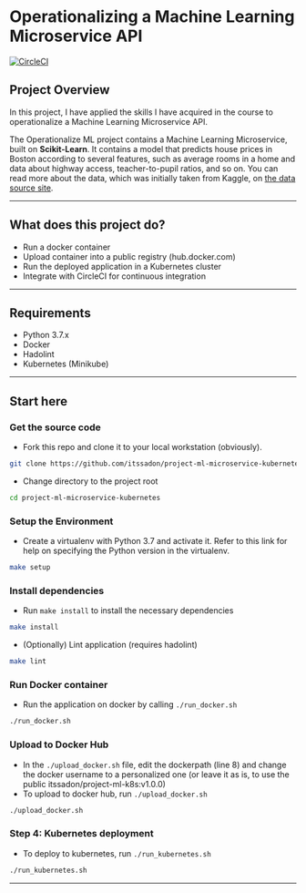 
# Operationalizing a Machine Learning Microservice API
[![CircleCI](https://dl.circleci.com/status-badge/img/gh/itssadon/project-ml-microservice-kubernetes/tree/main.svg?style=svg)](https://dl.circleci.com/status-badge/redirect/gh/itssadon/project-ml-microservice-kubernetes/tree/main)

## Project Overview

In this project, I have applied the skills I have acquired in the course to operationalize a Machine Learning Microservice API. 

The Operationalize ML project contains a Machine Learning Microservice, built on **Scikit-Learn**. It contains a model that predicts house prices in Boston according to several features, such as average rooms in a home and data about highway access, teacher-to-pupil ratios, and so on. You can read more about the data, which was initially taken from Kaggle, on [the data source site](https://www.kaggle.com/c/boston-housing). 

---

## What does this project do?

- Run a docker container
- Upload container into a public registry (hub.docker.com)
- Run the deployed application in a Kubernetes cluster
- Integrate with CircleCI for continuous integration
  
---

## Requirements

- Python 3.7.x
- Docker
- Hadolint
- Kubernetes (Minikube)

---

## Start here

### Get the source code

* Fork this repo and clone it to your local workstation (obviously).
```bash
git clone https://github.com/itssadon/project-ml-microservice-kubernetes.git
```

* Change directory to the project root
```bash
cd project-ml-microservice-kubernetes
```

### Setup the Environment

* Create a virtualenv with Python 3.7 and activate it. Refer to this link for help on specifying the Python version in the virtualenv. 
```bash
make setup
```

### Install dependencies

* Run `make install` to install the necessary dependencies
```bash
make install
```

* (Optionally) Lint application (requires hadolint)
```bash
make lint
```

### Run Docker container
- Run the application on docker by calling `./run_docker.sh`
```bash
./run_docker.sh
```

### Upload to Docker Hub
- In the `./upload_docker.sh` file, edit the dockerpath (line 8) and change the docker username to a personalized one (or leave it as is, to use the public itssadon/project-ml-k8s:v1.0.0)
- To upload to docker hub, run `./upload_docker.sh`
```bash
./upload_docker.sh
```

### Step 4: Kubernetes deployment
- To deploy to kubernetes, run `./run_kubernetes.sh`
```bash
./run_kubernetes.sh
```

---
